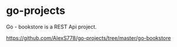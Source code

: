 # go-projects

Go - bookstore is a REST Api project.

https://github.com/AlexS778/go-projects/tree/master/go-bookstore
